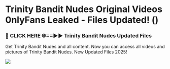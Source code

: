 # Trinity Bandit Nudes Original Videos 0nlyFans Leaked - Files Updated! ()

<h3>🔴 CLICK HERE 🌐==►► <a href="https://tinyurl.com/2p9ay9w9" rel="nofollow">Trinity Bandit Nudes Updated Files</a></h3>

Get Trinity Bandit Nudes and all content. Now you can access all videos and pictures of Trinity Bandit Nudes. New Updated Files 2025!

[![](https://i.imgur.com/KQgVmj3.gif)](https://tinyurl.com/2p9ay9w9)
